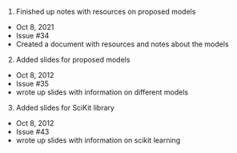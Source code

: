 1. Finished up notes with resources on proposed models
  - Oct 8, 2021
  - Issue #34
  - Created a document with resources and notes about the models
  

2. Added slides for proposed models
  - Oct 8, 2012
  - Issue #35
  - wrote up slides with information on different models


3. Added slides for SciKit library
  - Oct 8, 2012
  - Issue #43
  - wrote up slides with information on scikit learning

